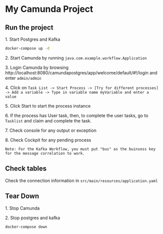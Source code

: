 # My Camunda Project

## Run the project

1\. Start Postgres and Kafka

```bash
docker-compose up -d
```

2\. Start Camunda by running `java.com.example.workflow.Application`

3\. Login Camunda by browsing http://localhost:8080/camundapostgres/app/welcome/default/#!/login and enter `admin/admin`

4\. Click on `Task List -> Start Process -> [Try for different processes] -> Add a variable -> Type in variable name myVariable and enter a value`

5\. Click Start to start the process instance

6\. If the process has User task, then, to complete the user tasks, go to `Tasklist` and claim and complete the task.

7\. Check console for any output or exception

8\. Check Cockpit for any pending process

`Note: For the Kafka Workflow, you must put "bus" as the buinsess key for the message correlation to work.`

## Check tables

Check the connection information in `src/main/resources/application.yaml`

## Tear Down

1\. Stop Camunda

2\. Stop postgres and kafka

```bash
docker-compose down
```
